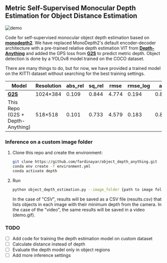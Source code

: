 ## Metric Self-Supervised Monocular Depth Estimation for Object Distance Estimation

![demo](demo.gif)

Code for self-supervised monocular object depth estimation based on **[monodepth2](https://github.com/nianticlabs/monodepth2)**. We have replaced MonoDepth2's default encoder-decoder architecture with a pre-trained relative depth estimation VIT from **[Depth-Anything](https://github.com/LiheYoung/Depth-Anything)** and added the GPS loss from **[G2S](https://github.com/NeurAI-Lab/G2S)** to predict metric depth. Object detection is done by a YOLOv8 model trained on the COCO dataset.

There are many things to do, but for now, we have provided a trained model on the KITTI dataset without searching for the best training settings.

| Model                                        | Resolution | abs_rel | sq_rel | rmse  | rmse_log | a1    | a2    | a3    |
| -------------------------------------------- | ---------- | ------- | ------ | ----- | -------- | ----- | ----- | ----- |
| **[G2S](https://github.com/NeurAI-Lab/G2S)** | 1024×384   | 0.109   | 0.844  | 4.774 | 0.194    | 0.869 | 0.958 | 0.981 |
| This Repo (G2S + Depth-Anything)             | 518×518    | 0.101   | 0.733  | 4.579 | 0.183    | 0.893 | 0.964 | 0.982 |

### Inference on  a custom image folder

1. Clone this repo and create the environment:

   ```bash
   git clone https://github.com/fardinayar/object_depth_anything.git
   conda env create -f environment.yml
   conda activate depth
   ```

2. Run 

   ```bash
   python object_depth_estimation.py --image_folder {path to image folder} --output_type {"csv" or "video"}
   ```

   In the case of "CSV", results will be saved as a CSV file (results.csv) that lists objects in each image with their minimum depth from the camera. In the case of the "video", the same results will be saved in a video (demo.gif).

### TODO

- [ ] Add code for training the depth estimation model on custom dataset
- [ ] Calculate distance instead of depth
- [ ] Evaluate the depth model only in object regions
- [ ] Add more inference settings
